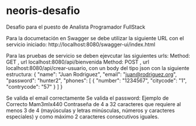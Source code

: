 # neoris-desafio
Desafio para el puesto de Analista Programador FullStack

Para la documetación en Swagger se debe utilizar la siguiente URL con el servicio iniciado: http://localhost:8080/swagger-ui/index.html

Para las pruebas de servicio se deben ejevcutar las siguientes urls:
 Method: GET , url localhost:8080/api/bienvenida
 Method: POST , url localhost:8080/api/crear-usuario, con un body del tipo json con la siguiente estructura:
   {
    "name": "Juan Rodriguez",
    "email": "juan@rodriguez.org",
    "password": "hunter2",
    "phones": [
    {
    "number": "1234567",
    "citycode": "1",
    "contrycode": "57"
    }
    ]
  }

  Se valida el email correctamente
  Se valida el password: Ejemplo de Correcto Mam3mlx440
        Contraseña de 4 a 32 caracteres que requiere al menos 3 de 4 (mayúsculas
        y letras minúsculas, números y caracteres especiales) y como máximo
        2 caracteres consecutivos iguales.
